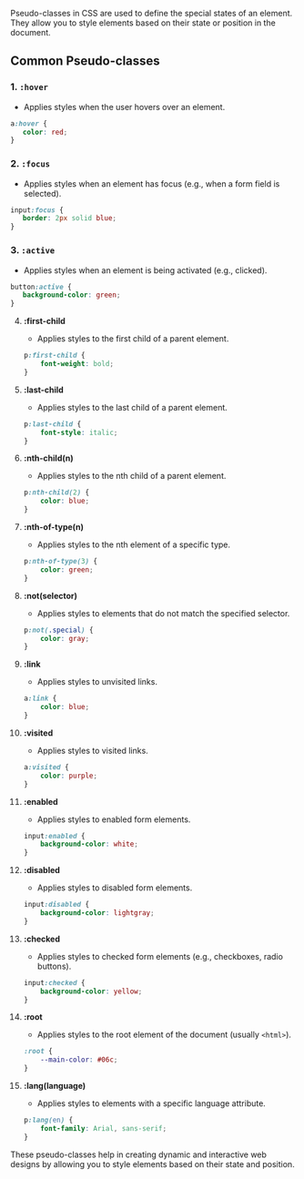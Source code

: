 Pseudo-classes in CSS are used to define the special states of an element. They allow you to style elements based on their state or position in the document.

## Common Pseudo-classes

### 1. `:hover`
- Applies styles when the user hovers over an element.
```css
a:hover {
   color: red;
}
```

### 2. `:focus`
- Applies styles when an element has focus (e.g., when a form field is selected).
```css
input:focus {
   border: 2px solid blue;
}
```

### 3. `:active`
- Applies styles when an element is being activated (e.g., clicked).
```css
button:active {
   background-color: green;
}
```

4. **:first-child**
   - Applies styles to the first child of a parent element.
   ```css
   p:first-child {
       font-weight: bold;
   }
   ```

5. **:last-child**
   - Applies styles to the last child of a parent element.
   ```css
   p:last-child {
       font-style: italic;
   }
   ```

6. **:nth-child(n)**
   - Applies styles to the nth child of a parent element.
   ```css
   p:nth-child(2) {
       color: blue;
   }
   ```

7. **:nth-of-type(n)**
   - Applies styles to the nth element of a specific type.
   ```css
   p:nth-of-type(3) {
       color: green;
   }
   ```

8. **:not(selector)**
   - Applies styles to elements that do not match the specified selector.
   ```css
   p:not(.special) {
       color: gray;
   }
   ```

9. **:link**
   - Applies styles to unvisited links.
   ```css
   a:link {
       color: blue;
   }
   ```

10. **:visited**
    - Applies styles to visited links.
    ```css
    a:visited {
        color: purple;
    }
    ```

11. **:enabled**
    - Applies styles to enabled form elements.
    ```css
    input:enabled {
        background-color: white;
    }
    ```

12. **:disabled**
    - Applies styles to disabled form elements.
    ```css
    input:disabled {
        background-color: lightgray;
    }
    ```

13. **:checked**
    - Applies styles to checked form elements (e.g., checkboxes, radio buttons).
    ```css
    input:checked {
        background-color: yellow;
    }
    ```

14. **:root**
    - Applies styles to the root element of the document (usually `<html>`).
    ```css
    :root {
        --main-color: #06c;
    }
    ```

15. **:lang(language)**
    - Applies styles to elements with a specific language attribute.
    ```css
    p:lang(en) {
        font-family: Arial, sans-serif;
    }
    ```

These pseudo-classes help in creating dynamic and interactive web designs by allowing you to style elements based on their state and position.